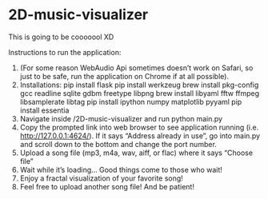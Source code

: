 # 2D-music-visualizer

This is going to be cooooool XD

Instructions to run the application: 
1. (For some reason WebAudio Api sometimes doesn’t work on Safari, so just to be safe, run the application on Chrome if at all possible).
2. Installations: 
  pip install flask
  pip install werkzeug
  brew install pkg-config gcc readline sqlite gdbm freetype libpng
  brew install libyaml fftw ffmpeg libsamplerate libtag
  pip install ipython numpy matplotlib pyyaml
  pip install essentia
3. Navigate inside /2D-music-visualizer and run python main.py
4. Copy the prompted link into web browser to see application running (i.e. http://127.0.0.1:4624/). If it says “Address already in use”, go into main.py and scroll down to the bottom and change the port number.  
5. Upload a song file (mp3, m4a, wav, aiff, or flac) where it says “Choose file”
6. Wait while it’s loading… Good things come to those who wait!
7. Enjoy a fractal visualization of your favorite song! 
8. Feel free to upload another song file! And be patient!

